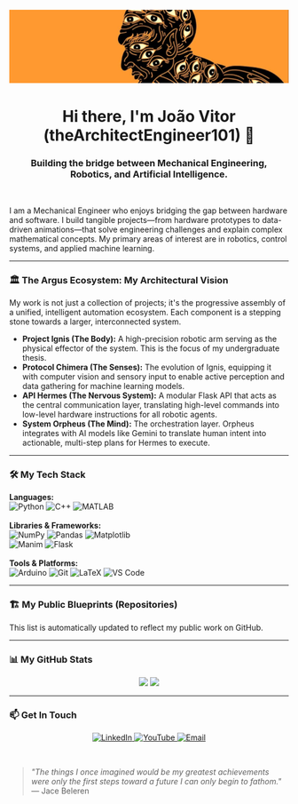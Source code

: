 <p align="center">
  <img src="argus_cropped.jpg" alt="The Architect Engineer Banner"/>
</p>

<h1 align="center">Hi there, I'm João Vitor (theArchitectEngineer101) 👋</h1>
<h3 align="center">Building the bridge between Mechanical Engineering, Robotics, and Artificial Intelligence.</h3>

<br>

I am a Mechanical Engineer who enjoys bridging the gap between hardware and software. I build tangible projects—from hardware prototypes to data-driven animations—that solve engineering challenges and explain complex mathematical concepts. My primary areas of interest are in robotics, control systems, and applied machine learning.

---

### 🏛️ The Argus Ecosystem: My Architectural Vision

My work is not just a collection of projects; it's the progressive assembly of a unified, intelligent automation ecosystem. Each component is a stepping stone towards a larger, interconnected system.

-   **Project Ignis (The Body):** A high-precision robotic arm serving as the physical effector of the system. This is the focus of my undergraduate thesis.
-   **Protocol Chimera (The Senses):** The evolution of Ignis, equipping it with computer vision and sensory input to enable active perception and data gathering for machine learning models.
-   **API Hermes (The Nervous System):** A modular Flask API that acts as the central communication layer, translating high-level commands into low-level hardware instructions for all robotic agents.
-   **System Orpheus (The Mind):** The orchestration layer. Orpheus integrates with AI models like Gemini to translate human intent into actionable, multi-step plans for Hermes to execute.

---

### 🛠️ My Tech Stack

<p align="left">
  <strong>Languages:</strong><br>
  <img src="https://img.shields.io/badge/Python-3776AB?style=for-the-badge&logo=python&logoColor=white" alt="Python"/>
  <img src="https://img.shields.io/badge/C%2B%2B-00599C?style=for-the-badge&logo=c%2B%2B&logoColor=white" alt="C++"/>
  <img src="https://img.shields.io/badge/MATLAB-0076A8?style=for-the-badge&logo=mathworks&logoColor=white" alt="MATLAB"/>
  <br><br>
  <strong>Libraries & Frameworks:</strong><br>
  <img src="https://www.google.com/search?q=https://img.shields.io/badge/Numpy-013243%3Fstyle%3Dfor-the-badge%26logo%3Dnumpy%26logoColor%3Dwhite" alt="NumPy"/>
  <img src="https://www.google.com/search?q=https://img.shields.io/badge/Pandas-150458%3Fstyle%3Dfor-the-badge%26logo%3Dpandas%26logoColor%3Dwhite" alt="Pandas"/>
  <img src="https://www.google.com/search?q=https://img.shields.io/badge/Matplotlib-11557c%3Fstyle%3Dfor-the-badge%26logo%3Dmatplotlib%26logoColor%3Dwhite" alt="Matplotlib"/>
  <br>
  <img src="https://img.shields.io/badge/Manim-343434?style=for-the-badge&logo=manim&logoColor=white" alt="Manim"/>
  <img src="https://img.shields.io/badge/Flask-000000?style=for-the-badge&logo=flask&logoColor=white" alt="Flask"/>
  <br><br>
  <strong>Tools & Platforms:</strong><br>
  <img src="https://img.shields.io/badge/Arduino-00979D?style=for-the-badge&logo=arduino&logoColor=white" alt="Arduino"/>
  <img src="https://img.shields.io/badge/Git-F05032?style=for-the-badge&logo=git&logoColor=white" alt="Git"/>
  <img src="https://img.shields.io/badge/LaTeX-008080?style=for-the-badge&logo=tex&logoColor=white" alt="LaTeX"/>
  <img src="https://img.shields.io/badge/Visual_Studio_Code-007ACC?style=for-the-badge&logo=visual-studio-code&logoColor=white" alt="VS Code"/>
</p>

---

### 🏗️ My Public Blueprints (Repositories)

This list is automatically updated to reflect my public work on GitHub.

<!--START_REPOS_LIST-->
<!--END_REPOS_LIST-->

---

### 📊 My GitHub Stats

<p align="center">
  <img height="180em" src="https://github-readme-stats.vercel.app/api?username=theArchitectEngineer101&show_icons=true&theme=tokyonight&include_all_commits=true&count_private=true"/>
  <img height="180em" src="https://github-readme-stats.vercel.app/api/top-langs/?username=theArchitectEngineer101&layout=compact&langs_count=8&theme=tokyonight"/>
</p>

---

### 📫 Get In Touch

<p align="center">
  <a href="https://www.linkedin.com/in/joaovitorval">
    <img src="https://img.shields.io/badge/LinkedIn-0077B5?style=for-the-badge&logo=linkedin&logoColor=white" alt="LinkedIn"/>
  </a>
  <a href="https://www.youtube.com/@theArchitectEngineer101">
    <img src="https://img.shields.io/badge/YouTube-FF0000?style=for-the-badge&logo=youtube&logoColor=white" alt="YouTube"/>
  </a>
   <a href="mailto:techproblems.solver@gmail.com">
    <img src="https://img.shields.io/badge/Email-D14836?style=for-the-badge&logo=gmail&logoColor=white" alt="Email"/>
  </a>
</p>

<br>

> *"The things I once imagined would be my greatest achievements were only the first steps toward a future I can only begin to fathom."* — Jace Beleren
